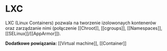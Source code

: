 # LXC
LXC (Linux Containers) pozwala na tworzenie izolowonaych kontenerów oraz zarządzanie nimi (połączenie [[Chroot]], [[cgroups]], [[Namespaces]], [[SELinux]]/[[AppArmor]]).  

**Dodatkowe powiązania:**
[[Virtual machine]], [[Container]]